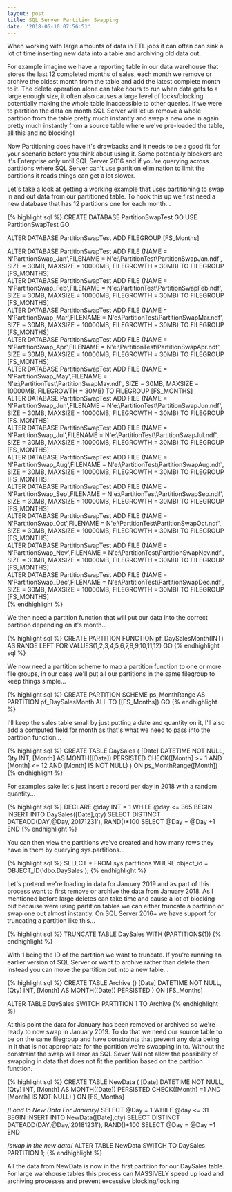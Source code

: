 ```yaml
---
layout: post
title: SQL Server Partition Swapping
date: '2018-05-10 07:56:51'
---
```

When working with large amounts of data in ETL jobs it can often can sink a lot of time inserting new data into a table and archiving old data out.

For example imagine we have a reporting table in our data warehouse that stores the last 12 completed months of sales, each month we remove or archive the oldest month from the table and add the latest complete month to it. The delete operation alone can take hours to run when data gets to a large enough size, it often also causes a large level of locks/blocking potentially making the whole table inaccessible to other queries. If we were to partition the data on month SQL Server will let us remove a whole partition from the table pretty much instantly and swap a new one in again pretty much instantly from a source table where we've pre-loaded the table, all this and no blocking!

Now Partitioning does have it's drawbacks and it needs to be a good fit for your scenario before you think about using it. Some potentially blockers are it's Enterprise only until SQL Server 2016 and if you're querying across partitions where SQL Server can't use partition elimination to limit the partitions it reads things can get a lot slower.

Let's take a look at getting a working example that uses partitioning to swap in and out data from our partitioned table. To hook this up we first need a new database that has 12 partitions one for each month...

{% highlight sql %}
CREATE DATABASE PartitionSwapTest
GO
USE PartitionSwapTest
GO

ALTER DATABASE PartitionSwapTest ADD FILEGROUP [FS_Months]

ALTER DATABASE PartitionSwapTest ADD FILE (NAME = N'PartitionSwap_Jan',FILENAME = N'e:\PartitionTest\PartitionSwapJan.ndf', SIZE = 30MB, MAXSIZE = 10000MB, FILEGROWTH = 30MB) TO FILEGROUP [FS_MONTHS]  
ALTER DATABASE PartitionSwapTest ADD FILE (NAME = N'PartitionSwap_Feb',FILENAME = N'e:\PartitionTest\PartitionSwapFeb.ndf', SIZE = 30MB, MAXSIZE = 10000MB, FILEGROWTH = 30MB) TO FILEGROUP [FS_MONTHS]  
ALTER DATABASE PartitionSwapTest ADD FILE (NAME = N'PartitionSwap_Mar',FILENAME = N'e:\PartitionTest\PartitionSwapMar.ndf', SIZE = 30MB, MAXSIZE = 10000MB, FILEGROWTH = 30MB) TO FILEGROUP [FS_MONTHS]  
ALTER DATABASE PartitionSwapTest ADD FILE (NAME = N'PartitionSwap_Apr',FILENAME = N'e:\PartitionTest\PartitionSwapApr.ndf', SIZE = 30MB, MAXSIZE = 10000MB, FILEGROWTH = 30MB) TO FILEGROUP [FS_MONTHS]  
ALTER DATABASE PartitionSwapTest ADD FILE (NAME = N'PartitionSwap_May',FILENAME = N'e:\PartitionTest\PartitionSwapMay.ndf', SIZE = 30MB, MAXSIZE = 10000MB, FILEGROWTH = 30MB) TO FILEGROUP [FS_MONTHS]  
ALTER DATABASE PartitionSwapTest ADD FILE (NAME = N'PartitionSwap_Jun',FILENAME = N'e:\PartitionTest\PartitionSwapJun.ndf', SIZE = 30MB, MAXSIZE = 10000MB, FILEGROWTH = 30MB) TO FILEGROUP [FS_MONTHS]  
ALTER DATABASE PartitionSwapTest ADD FILE (NAME = N'PartitionSwap_Jul',FILENAME = N'e:\PartitionTest\PartitionSwapJul.ndf', SIZE = 30MB, MAXSIZE = 10000MB, FILEGROWTH = 30MB) TO FILEGROUP [FS_MONTHS]  
ALTER DATABASE PartitionSwapTest ADD FILE (NAME = N'PartitionSwap_Aug',FILENAME = N'e:\PartitionTest\PartitionSwapAug.ndf', SIZE = 30MB, MAXSIZE = 10000MB, FILEGROWTH = 30MB) TO FILEGROUP [FS_MONTHS]  
ALTER DATABASE PartitionSwapTest ADD FILE (NAME = N'PartitionSwap_Sep',FILENAME = N'e:\PartitionTest\PartitionSwapSep.ndf', SIZE = 30MB, MAXSIZE = 10000MB, FILEGROWTH = 30MB) TO FILEGROUP [FS_MONTHS]  
ALTER DATABASE PartitionSwapTest ADD FILE (NAME = N'PartitionSwap_Oct',FILENAME = N'e:\PartitionTest\PartitionSwapOct.ndf', SIZE = 30MB, MAXSIZE = 10000MB, FILEGROWTH = 30MB) TO FILEGROUP [FS_MONTHS]  
ALTER DATABASE PartitionSwapTest ADD FILE (NAME = N'PartitionSwap_Nov',FILENAME = N'e:\PartitionTest\PartitionSwapNov.ndf', SIZE = 30MB, MAXSIZE = 10000MB, FILEGROWTH = 30MB) TO FILEGROUP [FS_MONTHS]  
ALTER DATABASE PartitionSwapTest ADD FILE (NAME = N'PartitionSwap_Dec',FILENAME = N'e:\PartitionTest\PartitionSwapDec.ndf', SIZE = 30MB, MAXSIZE = 10000MB, FILEGROWTH = 30MB) TO FILEGROUP [FS_MONTHS]  
{% endhighlight %}

We then need a partition function that will put our data into the correct partition depending on it's month...

{% highlight sql %}
CREATE PARTITION FUNCTION pf_DaySalesMonth(INT)
AS RANGE LEFT FOR VALUES(1,2,3,4,5,6,7,8,9,10,11,12)
GO
{% endhighlight sql %}

We now need a partition scheme to map a partition function to one or more file groups, in our case we'll put all our partitions in the same filegroup to keep things simple...

{% highlight sql %}
CREATE PARTITION SCHEME ps_MonthRange
AS
PARTITION pf_DaySalesMonth
ALL TO ([FS_Months])
GO
{% endhighlight %}

I'll keep the sales table small by just putting a date and quantity on it, I'll also add a computed field for month as that's what we need to pass into the partition function...

{% highlight sql %}
CREATE TABLE DaySales
(
   [Date] DATETIME NOT NULL,
   Qty INT,
   [Month] AS MONTH([Date]) PERSISTED  CHECK([Month] >= 1 AND [Month] <= 12 AND [Month] IS NOT NULL)
) ON ps_MonthRange([Month])
{% endhighlight %}

For examples sake let's just insert a record per day in 2018 with a random quantity...

{% highlight sql %}
DECLARE @day INT = 1
WHILE @day <= 365
   BEGIN
   INSERT INTO DaySales([Date],qty) 
   SELECT DISTINCT DATEADD(DAY,@Day,'20171231'), RAND()*100
   SELECT @Day = @Day +1
   END
{% endhighlight %}

You can then view the partitions we've created and how many rows they have in them by querying sys.partitions...

{% highlight sql %}
SELECT * FROM sys.partitions
WHERE object_id = OBJECT_ID('dbo.DaySales');
{% endhighlight %}

Let's pretend we're loading in data for January 2019 and as part of this process want to first remove or archive the data from January 2018. As I mentioned before large deletes can take time and cause a lot of blocking but because were using partition tables we can either truncate a partition or swap one out almost instantly. On SQL Server 2016+ we have support for truncating a partition like this...

{% highlight sql %}
TRUNCATE TABLE DaySales WITH (PARTITIONS(1))
{% endhighlight %}

With 1 being the ID of the partition we want to truncate. If you're running an earlier version of SQL Server or want to archive rather than delete then instead you can move the partition out into a new table...

{% highlight sql %}
CREATE TABLE Archive
()
   [Date] DATETIME NOT NULL,
   [Qty] INT,
   [Month] AS MONTH([Date]) PERSISTED
) ON [FS_Months]

ALTER TABLE DaySales SWITCH PARTITION 1 TO Archive
{% endhighlight %}

At this point the data for January has been removed or archived so we're ready to now swap in January 2019. To do that we need our source table to be on the same filegroup and have constraints that prevent any data being in it that is not appropriate for the partition we're swapping in to. Without the constraint the swap will error as SQL Sever Will not allow the possibility of swapping in data that does not fit the partition based on the partition function.

{% highlight sql %}
CREATE TABLE NewData
(
   [Date] DATETIME NOT NULL,
   [Qty] INT,
   [Month] AS MONTH([Date]) PERSISTED CHECK([Month] =1  AND [Month] IS NOT NULL)
) ON [FS_Months]

/*Load In New Data For January*/
SELECT @Day =  1
WHILE @day <= 31
   BEGIN
   INSERT INTO NewData([Date],qty)
   SELECT DISTINCT DATEADD(DAY,@Day,'20181231'), RAND()*100
   SELECT @Day = @Day +1
   END

/*swap in the new data*/
ALTER TABLE NewData SWITCH TO DaySales PARTITION 1;
{% endhighlight %}

All the data from NewData is now in the first partition for our DaySales table. For large warehouse tables this process can MASSIVELY speed up load and archiving processes and prevent excessive blocking/locking.